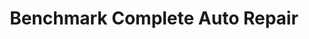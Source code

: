 ---
title: "Benchmark Complete Auto Repair"
url: /valley-park/benchmark-complete-auto-repair/
shop: car repair
---